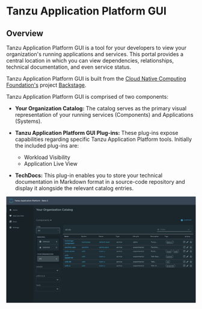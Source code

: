 # Tanzu Application Platform GUI <!-- omit in toc -->

## Overview

Tanzu Application Platform GUI is a tool for your developers to view your organization's running
applications and services.
This portal provides a central location in which you can view dependencies, relationships, technical
documentation, and even service status.

Tanzu Application Platform GUI is built from the
[Cloud Native Computing Foundation's](https://www.cncf.io/) project [Backstage](https://backstage.io/).

Tanzu Application Platform GUI is comprised of two components:

* **Your Organization Catalog:**
  The catalog serves as the primary visual representation of your running services (Components) and
  Applications (Systems).

* **Tanzu Application Platform GUI Plug-ins:**
  These plug-ins expose capabilities regarding specific Tanzu Application Platform tools.
  Initially the included plug-ins are:
  * Workload Visibility
  * Application Live View

* **TechDocs:**
  This plug-in enables you to store your technical documentation in Markdown format in a source-code
  repository and display it alongside the relevant catalog entries.

![Tanzu Application Platform Catalog](./images/tap-gui-catalog.png)
